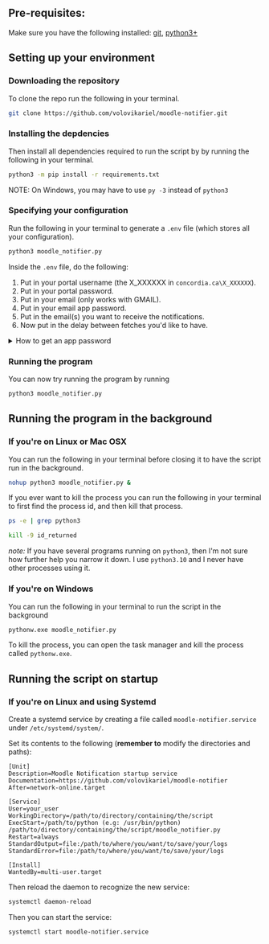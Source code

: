 ## Pre-requisites:
Make sure you have the following installed: [git](https://git-scm.com/book/en/v2/Getting-Started-Installing-Git), [python3+](https://www.python.org/downloads/)

## Setting up your environment

### Downloading the repository
To clone the repo run the following in your terminal. 
```bash
git clone https://github.com/volovikariel/moodle-notifier.git
``` 

### Installing the depdencies
Then install all dependencies required to run the script by by running the following in your terminal. 
```bash
python3 -m pip install -r requirements.txt
```
NOTE: On Windows, you may have to use `py -3` instead of `python3` 

### Specifying your configuration
Run the following in your terminal to generate a `.env` file (which stores all your configuration).
```bash
python3 moodle_notifier.py
```
Inside the `.env` file, do the following:
1. Put in your portal username (the X_XXXXXX in `concordia.ca\X_XXXXXX`).
2. Put in your portal password.
3. Put in your email (only works with GMAIL).
4. Put in your email app password.
5. Put in the email(s) you want to receive the notifications.
6. Now put in the delay between fetches you'd like to have.
<details>
  <summary>How to get an app password</summary>
  
  1. go to [manage my google account](https://myaccount.google.com/security)
  2. Under "Signing in to Google" confirm that "2-Step Verification" is "On" for the account.
  3. Under "Signing in to Google" Select "App passwords".
  4. Select the app as "Mail" and the device as "Other (Custom name)" and name it (e.g: moodle_notifications).
  5. Copy the app password, it will be in a yellow box and looks like: "XXXX XXXX XXXX XXXX".
</details>


### Running the program
You can now try running the program by running 
```bash
python3 moodle_notifier.py
```

## Running the program in the background
### If you're on Linux or Mac OSX
You can run the following in your terminal before closing it to have the script run in the background.
```bash
nohup python3 moodle_notifier.py &
```

If you ever want to kill the process you can run the following in your terminal to first find the process id, and then kill that process.
```bash
ps -e | grep python3
``` 
```bash
kill -9 id_returned
```

*note:* If you have several programs running on `python3`, then I'm not sure how further help you narrow it down. I use `python3.10` and I never have other processes using it.

### If you're on Windows
You can run the following in your terminal to run the script in the background
```bash
pythonw.exe moodle_notifier.py
```

To kill the process, you can open the task manager and kill the process called `pythonw.exe`.

## Running the script on startup
### If you're on Linux and using Systemd
Create a systemd service by creating a file called `moodle-notifier.service` under `/etc/systemd/system/`.

Set its contents to the following (**remember to** modify the directories and paths):
```
[Unit]
Description=Moodle Notification startup service
Documentation=https://github.com/volovikariel/moodle-notifier
After=network-online.target

[Service]
User=your_user
WorkingDirectory=/path/to/directory/containing/the/script
ExecStart=/path/to/python (e.g: /usr/bin/python) /path/to/directory/containing/the/script/moodle_notifier.py
Restart=always
StandardOutput=file:/path/to/where/you/want/to/save/your/logs
StandardError=file:/path/to/where/you/want/to/save/your/logs

[Install]
WantedBy=multi-user.target
```

Then reload the daemon to recognize the new service: 
```bash
systemctl daemon-reload
```

Then you can start the service:
```bash
systemctl start moodle-notifier.service
```